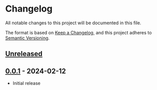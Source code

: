 # Changelog

All notable changes to this project will be documented in this file.

The format is based on [Keep a Changelog](https://keepachangelog.com/en/1.1.0/),
and this project adheres to [Semantic Versioning](https://semver.org/spec/v2.0.0.html).

## [Unreleased]

## [0.0.1] - 2024-02-12

- Initial release

[unreleased]: https://github.com/stefantaubert/zh-tts/compare/v0.0.1...HEAD
[0.0.1]: https://github.com/stefantaubert/zh-tts/releases/tag/v0.0.1
